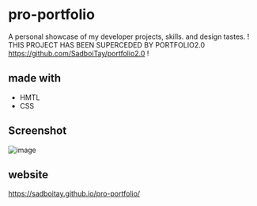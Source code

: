 # pro-portfolio
A personal showcase of my developer projects, skills. and design tastes.
! THIS PROJECT HAS BEEN SUPERCEDED BY PORTFOLIO2.0
  https://github.com/SadboiTay/portfolio2.0 !

## made with
* HMTL
* CSS

## Screenshot
![image](https://user-images.githubusercontent.com/86327207/128432174-6f4f8fbf-5d90-4269-87e5-ad3c6fddf189.png)

## website
https://sadboitay.github.io/pro-portfolio/
